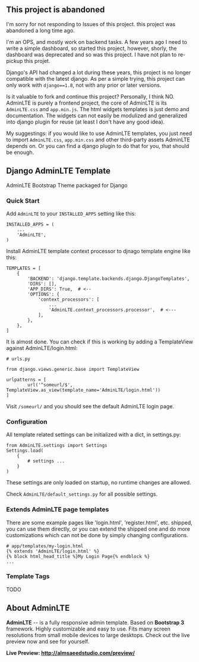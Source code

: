 ## This project is abandoned

I'm sorry for not responding to Issues of this project. this project was abandoned a long time ago.

I'm an OPS, and mostly work on backend tasks. A few years ago I need to write a simple dashboard,
so started this project, however, shorly, the dashboard was deprecated and so was this project.
I have not plan to re-pickup this projet.

Django's API had changed a lot during these years, this project is no longer compatible with the latest
django. As per a simple trying, this project can only work with ``django==1.8``, not with any prior
or later versions.

Is it valuable to fork and continue this project? Personally, I think NO. AdminLTE is purely a frontend
project, the core of AdminLTE is its ``AdminLTE.css`` and ``app.min.js``. The html widgets templates is
just demo and documentation. The widgets can not easily be modulized and generalized into django plugin for
reuse (at least I don't have any good idea).

My suggestings: if you would like to use AdminLTE templates, you just need to import ``AdminLTE.css``, ``app.min.css``
and other third-party assets AdminLTE depends on. Or you can find a django plugin to do that for you, that
should be enough.

## Django AdminLTE Template

AdminLTE Bootstrap Theme packaged for Django

### Quick Start

Add ``AdminLTE`` to your ``INSTALLED_APPS`` setting like this:

```
INSTALLED_APPS = (
    ...
    'AdminLTE',
)
```

Install AdminLTE template context processor to djnago template engine like this:

```
TEMPLATES = [
    {
        'BACKEND': 'django.template.backends.django.DjangoTemplates',
        'DIRS': [],
        'APP_DIRS': True,  # <--
        'OPTIONS': {
            'context_processors': [
                ...
                'AdminLTE.context_processors.processor',  # <---
            ],
        },
    },
]
```

It is almost done. You can check if this is working by adding a TemplateView against AdminLTE/login.html:

```
# urls.py

from django.views.generic.base import TemplateView

urlpatterns = [
        url('^someurl/$', TemplateView.as_view(template_name='AdminLTE/login.html'))
]
```

Visit ``/someurl/`` and you should see the default AdminLTE login page.

### Configuration

All template related settings can be initialized with a dict, in settings.py:

```
from AdminLTE.settings import Settings
Settings.load(
    {
        # settings ...
    }
)
```

These settings are only loaded on startup, no runtime changes are allowed.

Check ``AdminLTE/default_settings.py`` for all possible settings.

### Extends AdminLTE page templates

There are some example pages like 'login.html', 'register.html', etc. shipped,
you can use them directly, or you can extend the shipped one and do more customizations
which can not be done by simply changing configurations.

```
# app/templates/my-login.html
{% extends 'AdminLTE/login.html' %}
{% block html_head_title %}My Login Page{% endblock %}
...
```

### Template Tags

TODO

## About AdminLTE

**AdminLTE** -- is a fully responsive admin template. Based on **Bootstrap 3** framework. Highly customizable and easy to use. Fits many screen resolutions from small mobile devices to large desktops. Check out the live preview now and see for yourself.

**Live Preview: http://almsaeedstudio.com/preview/**
